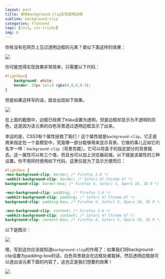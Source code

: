 ```yaml
---
layout: post
title: 使用background-clip实现透明边框
subline: background-clip
categories: frontend
tags: [css3, css-tricks]
img: 6
---
```


<p>你有没有在网页上见过透明边框的元素？类似下面这样的效果：</p>
<p>
	<img class="center" src="http://zhuowenli-data.stor.sinaapp.com/images/2014/09/transparentborders.png">
</p>
<p>
	你可能觉得实现效果非常简单，只需要以下代码：
</p>

```css
#lightbox{
	background: white;
	border: 20px solid rgba(0,0,0,0.3);
}
```
<p>
	但是如果这样写的话，就会出现如下效果。
</p>
<p>
	<img class="center" src="http://zhuowenli-data.stor.sinaapp.com/images/2014/09/gray.png">
</p>
<p>
	在上面的截图中，边框已经用了<code>RGBa</code>设置为透明，但是边框却显示为不透明的灰色，这是因为该元素的白色背景透过透明边框显示了出来。
</p>
<p>
	幸运的是，CSS3有个属性拯救了我们！这个属性就是<code>background-clip</code>，它正是用来指定在一个盒模型中，究竟哪一部分能够用来显示背景。它做的事儿正如它的名字一样：<code>background-clip</code>（背景剪裁）。它可以将盒子的指定部分的背景裁去。这一属性可以有三个值，而且也可以加上浏览器前缀。以下就是该属性的三种设置。你不用同时使用如下代码，这里仅是为了显示方便而已：
</p>

```css
#lightbox {
-moz-background-clip: border; /* Firefox 3.6 */
-webkit-background-clip: border; /* Safari 4? Chrome 6? */
background-clip: border-box; /* Firefox 4, Safari 5, Opera 10, IE 9 */

-moz-background-clip: padding; /* Firefox 3.6 */
-webkit-background-clip: padding; /* Safari 4? Chrome 6? */
background-clip: padding-box; /* Firefox 4, Safari 5, Opera 10, IE 9 */

-moz-background-clip: content; /* Firefox 3.6 */
-webkit-background-clip: content; /* Safari 4? Chrome 6? */
background-clip: content-box; /* Firefox 4, Safari 5, Opera 10, IE 9 */}
```

<p>
	以下是图示：
</p>

<p>
	<img class="center" src="http://zhuowenli-data.stor.sinaapp.com/images/2014/09/background-clip.png">
</p>

<p>
	嗯，写到这你应该就知道<code>background-clip</code>的作用了：如果我们将background-clip设置为padding-box的话，白色背景就会在边框处被裁掉，然后透明边框就可以透出该元素下面的内容了，这也正是我们想要的效果！
</p>
<p>
	<img class="center" src="http://zhuowenli-data.stor.sinaapp.com/images/2014/09/transparentborders.png">
</p>